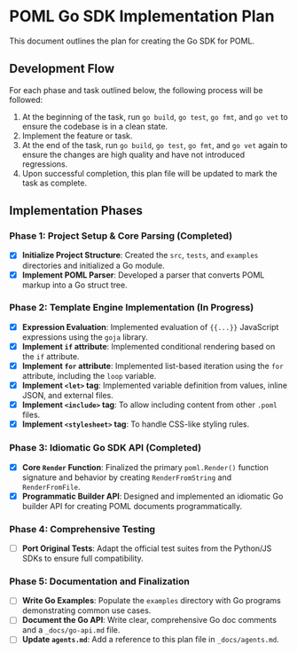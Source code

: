 # POML Go SDK Implementation Plan

This document outlines the plan for creating the Go SDK for POML.

## Development Flow

For each phase and task outlined below, the following process will be followed:
1.  At the beginning of the task, run `go build`, `go test`, `go fmt`, and `go vet` to ensure the codebase is in a clean state.
2.  Implement the feature or task.
3.  At the end of the task, run `go build`, `go test`, `go fmt`, and `go vet` again to ensure the changes are high quality and have not introduced regressions.
4.  Upon successful completion, this plan file will be updated to mark the task as complete.

## Implementation Phases

### Phase 1: Project Setup & Core Parsing (Completed)
- [x] **Initialize Project Structure**: Created the `src`, `tests`, and `examples` directories and initialized a Go module.
- [x] **Implement POML Parser**: Developed a parser that converts POML markup into a Go struct tree.

### Phase 2: Template Engine Implementation (In Progress)
- [x] **Expression Evaluation**: Implemented evaluation of `{{...}}` JavaScript expressions using the `goja` library.
- [x] **Implement `if` attribute**: Implemented conditional rendering based on the `if` attribute.
- [x] **Implement `for` attribute**: Implemented list-based iteration using the `for` attribute, including the `loop` variable.
- [x] **Implement `<let>` tag**: Implemented variable definition from values, inline JSON, and external files.
- [x] **Implement `<include>` tag**: To allow including content from other `.poml` files.
- [x] **Implement `<stylesheet>` tag**: To handle CSS-like styling rules.

### Phase 3: Idiomatic Go SDK API (Completed)
- [x] **Core `Render` Function**: Finalized the primary `poml.Render()` function signature and behavior by creating `RenderFromString` and `RenderFromFile`.
- [x] **Programmatic Builder API**: Designed and implemented an idiomatic Go builder API for creating POML documents programmatically.

### Phase 4: Comprehensive Testing
- [ ] **Port Original Tests**: Adapt the official test suites from the Python/JS SDKs to ensure full compatibility.

### Phase 5: Documentation and Finalization
- [ ] **Write Go Examples**: Populate the `examples` directory with Go programs demonstrating common use cases.
- [ ] **Document the Go API**: Write clear, comprehensive Go doc comments and a `_docs/go-api.md` file.
- [ ] **Update `agents.md`**: Add a reference to this plan file in `_docs/agents.md`.
